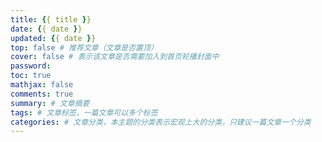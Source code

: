 ```yaml
---
title: {{ title }}
date: {{ date }}
updated: {{ date }}
top: false # 推荐文章（文章是否置顶）
cover: false # 表示该文章是否需要加入到首页轮播封面中
password:
toc: true
mathjax: false
comments: true
summary: # 文章摘要
tags: # 文章标签，一篇文章可以多个标签
categories: # 文章分类，本主题的分类表示宏观上大的分类，只建议一篇文章一个分类
---
```

